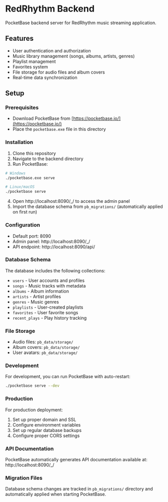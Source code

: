 # RedRhythm Backend

PocketBase backend server for RedRhythm music streaming application.

## Features

- User authentication and authorization
- Music library management (songs, albums, artists, genres)
- Playlist management
- Favorites system
- File storage for audio files and album covers
- Real-time data synchronization

## Setup

### Prerequisites

- Download PocketBase from [https://pocketbase.io/](https://pocketbase.io/)
- Place the `pocketbase.exe` file in this directory

### Installation

1. Clone this repository
2. Navigate to the backend directory
3. Run PocketBase:

```bash
# Windows
./pocketbase.exe serve

# Linux/macOS
./pocketbase serve
```

4. Open http://localhost:8090/_/ to access the admin panel
5. Import the database schema from `pb_migrations/` (automatically applied on first run)

### Configuration

- Default port: 8090
- Admin panel: http://localhost:8090/_/
- API endpoint: http://localhost:8090/api/

### Database Schema

The database includes the following collections:
- `users` - User accounts and profiles
- `songs` - Music tracks with metadata
- `albums` - Album information
- `artists` - Artist profiles
- `genres` - Music genres
- `playlists` - User-created playlists
- `favorites` - User favorite songs
- `recent_plays` - Play history tracking

### File Storage

- Audio files: `pb_data/storage/`
- Album covers: `pb_data/storage/`
- User avatars: `pb_data/storage/`

### Development

For development, you can run PocketBase with auto-restart:

```bash
./pocketbase serve --dev
```

### Production

For production deployment:

1. Set up proper domain and SSL
2. Configure environment variables
3. Set up regular database backups
4. Configure proper CORS settings

### API Documentation

PocketBase automatically generates API documentation available at:
http://localhost:8090/_/

### Migration Files

Database schema changes are tracked in `pb_migrations/` directory and automatically applied when starting PocketBase. 